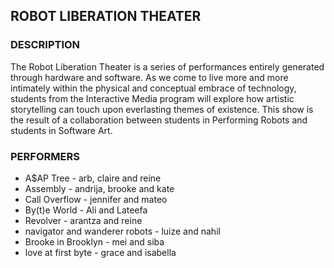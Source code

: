 ## ROBOT LIBERATION THEATER

### DESCRIPTION

The Robot Liberation Theater is a series of performances entirely generated through hardware and software. As we come to live more and more intimately within the physical and conceptual embrace of technology, students from the Interactive Media program will explore how artistic storytelling can touch upon everlasting themes of existence. This show is the result of a collaboration between students in Performing Robots and students in Software Art.

### PERFORMERS

* A$AP Tree - arb, claire and reine
* Assembly - andrija, brooke and kate
* Call Overflow - jennifer and mateo
* By(t)e World - Ali and Lateefa
* Revolver - arantza and reine
* navigator and wanderer robots - luize and nahil
* Brooke in Brooklyn - mei and siba
* love at first byte - grace and isabella
